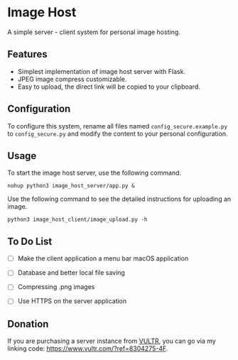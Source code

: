 # Image Host
A simple server - client system for personal image hosting.



## Features

- Simplest implementation of image host server with Flask.
- JPEG image compress customizable.
- Easy to upload, the direct link will be copied to your clipboard.



## Configuration

To configure this system, rename all files named `config_secure.example.py` to `config_secure.py` and modify the content to your personal configuration.



## Usage

To start the image host server, use the following command.

``` shell
nohup python3 image_host_server/app.py &
```

Use the following command to see the detailed instructions for uploading an image.

``` shell
python3 image_host_client/image_upload.py -h
```



## To Do List

- [ ] Make the client application a menu bar macOS application
- [ ] Database and better local file saving
- [ ] Compressing .png images
- [ ] Use HTTPS on the server application



## Donation

If you are purchasing a server instance from [VULTR](https://www.vultr.com), you can go via my linking code: https://www.vultr.com/?ref=8304275-4F.

